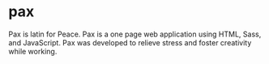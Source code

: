 # pax

Pax is latin for Peace. Pax is a one page web application using HTML, Sass, and JavaScript. Pax was developed to relieve stress and foster creativity while working.
